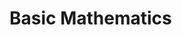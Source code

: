 # Basic Mathematics

<!--
This is a complete k-12 and beyond book of mathematics meant
to be very engagin for children and parents
-->
